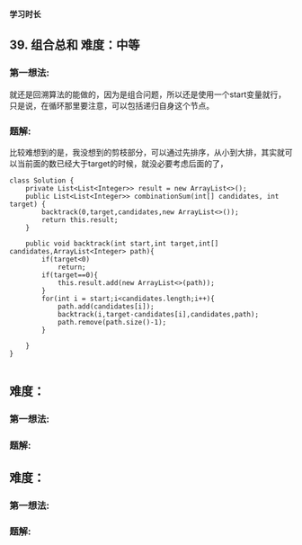 
 
 **学习时长**
 
## 39. 组合总和 难度：中等


### 第一想法: 

就还是回溯算法的能做的，因为是组合问题，所以还是使用一个start变量就行，只是说，在循环那里要注意，可以包括递归自身这个节点。



### 题解:

比较难想到的是，我没想到的剪枝部分，可以通过先排序，从小到大排，其实就可以当前面的数已经大于target的时候，就没必要考虑后面的了，
~~~
class Solution {
    private List<List<Integer>> result = new ArrayList<>();
    public List<List<Integer>> combinationSum(int[] candidates, int target) {
        backtrack(0,target,candidates,new ArrayList<>());
        return this.result;
    }

    public void backtrack(int start,int target,int[] candidates,ArrayList<Integer> path){
        if(target<0)
            return;
        if(target==0){
            this.result.add(new ArrayList<>(path));
        }
        for(int i = start;i<candidates.length;i++){
            path.add(candidates[i]);
            backtrack(i,target-candidates[i],candidates,path);
            path.remove(path.size()-1);
        }
        
    }
}


~~~



##  难度：


### 第一想法:



### 题解:


##  难度：


### 第一想法:



### 题解:


